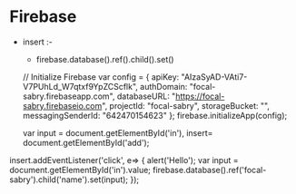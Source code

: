 Firebase
=========


- insert :-
    - firebase.database().ref().child().set()




  // Initialize Firebase
  var config = {
    apiKey: "AIzaSyAD-VAti7-V7PUhLd_W7qtxf9YpZCScflk",
    authDomain: "focal-sabry.firebaseapp.com",
    databaseURL: "https://focal-sabry.firebaseio.com",
    projectId: "focal-sabry",
    storageBucket: "",
    messagingSenderId: "642470154623"
  };
  firebase.initializeApp(config);

  var input = document.getElementById('in'),
      insert= document.getElementById('add');


insert.addEventListener('click', e=> {
    alert('Hello');
          var input = document.getElementById('in').value;
          firebase.database().ref('focal-sabry').child('name').set(input);
      });